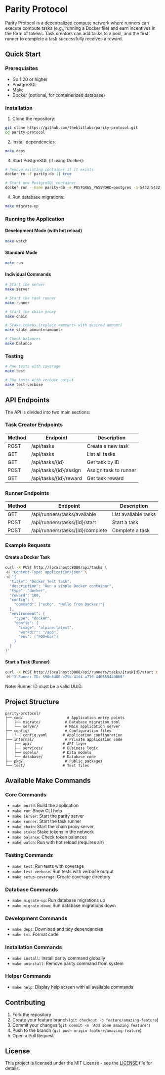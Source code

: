 # Parity Protocol

Parity Protocol is a decentralized compute network where runners can execute compute tasks (e.g., running a Docker file) and earn incentives in the form of tokens. Task creators can add tasks to a pool, and the first runner to complete a task successfully receives a reward.

## Quick Start

### Prerequisites

- Go 1.20 or higher
- PostgreSQL
- Make
- Docker (optional, for containerized database)

### Installation

1. Clone the repository:

```bash
git clone https://github.com/theblitlabs/parity-protocol.git
cd parity-protocol
```

2. Install dependencies:

```bash
make deps
```

3. Start PostgreSQL (if using Docker):

```bash
# Remove existing container if it exists
docker rm -f parity-db || true

# Start new PostgreSQL container
docker run --name parity-db -e POSTGRES_PASSWORD=postgres -p 5432:5432 -d postgres
```

4. Run database migrations:

```bash
make migrate-up
```

### Running the Application

#### Development Mode (with hot reload)

```bash
make watch
```

#### Standard Mode

```bash
make run
```

#### Individual Commands

```bash
# Start the server
make server

# Start the task runner
make runner

# Start the chain proxy
make chain

# Stake tokens (replace <amount> with desired amount)
make stake amount=<amount>

# Check balances
make balance
```

### Testing

```bash
# Run tests with coverage
make test

# Run tests with verbose output
make test-verbose
```

## API Endpoints

The API is divided into two main sections:

### Task Creator Endpoints

| Method | Endpoint               | Description           |
| ------ | ---------------------- | --------------------- |
| POST   | /api/tasks             | Create a new task     |
| GET    | /api/tasks             | List all tasks        |
| GET    | /api/tasks/{id}        | Get task by ID        |
| POST   | /api/tasks/{id}/assign | Assign task to runner |
| GET    | /api/tasks/{id}/reward | Get task reward       |

### Runner Endpoints

| Method | Endpoint                         | Description          |
| ------ | -------------------------------- | -------------------- |
| GET    | /api/runners/tasks/available     | List available tasks |
| POST   | /api/runners/tasks/{id}/start    | Start a task         |
| POST   | /api/runners/tasks/{id}/complete | Complete a task      |

### Example Requests

#### Create a Docker Task

```bash
curl -X POST http://localhost:8080/api/tasks \
-H "Content-Type: application/json" \
-d '{
  "title": "Docker Test Task",
  "description": "Run a simple Docker container",
  "type": "docker",
  "reward": 100,
  "config": {
    "command": ["echo", "Hello from Docker!"]
  },
  "environment": {
    "type": "docker",
    "config": {
      "image": "alpine:latest",
      "workdir": "/app",
      "env": ["FOO=bar"]
    }
  }
}'
```

#### Start a Task (Runner)

```bash
curl -X POST http://localhost:8080/api/runners/tasks/{taskId}/start \
-H "X-Runner-ID: 550e8400-e29b-41d4-a716-446655440000"
```

Note: Runner ID must be a valid UUID.

## Project Structure

```
parity-protocol/
├── cmd/                    # Application entry points
│   ├── migrate/           # Database migration tool
│   └── server/            # Main application server
├── config/                # Configuration files
│   └── config.yaml       # Application configuration
├── internal/              # Private application code
│   ├── api/              # API layer
│   ├── services/         # Business logic
│   ├── models/           # Data models
│   └── database/         # Database code
├── pkg/                   # Public packages
└── test/                 # Test files
```

## Available Make Commands

### Core Commands

- `make build`: Build the application
- `make run`: Show CLI help
- `make server`: Start the parity server
- `make runner`: Start the task runner
- `make chain`: Start the chain proxy server
- `make stake`: Stake tokens in the network
- `make balance`: Check token balances
- `make watch`: Run with hot reload (requires air)

### Testing Commands

- `make test`: Run tests with coverage
- `make test-verbose`: Run tests with verbose output
- `make setup-coverage`: Create coverage directory

### Database Commands

- `make migrate-up`: Run database migrations up
- `make migrate-down`: Run database migrations down

### Development Commands

- `make deps`: Download and tidy dependencies
- `make fmt`: Format code

### Installation Commands

- `make install`: Install parity command globally
- `make uninstall`: Remove parity command from system

### Helper Commands

- `make help`: Display help screen with all available commands

## Contributing

1. Fork the repository
2. Create your feature branch (`git checkout -b feature/amazing-feature`)
3. Commit your changes (`git commit -m 'Add some amazing feature'`)
4. Push to the branch (`git push origin feature/amazing-feature`)
5. Open a Pull Request

## License

This project is licensed under the MIT License - see the [LICENSE](LICENSE) file for details.
